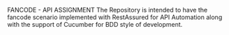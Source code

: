 FANCODE - API ASSIGNMENT
The Repository is intended to have the fancode scenario implemented with RestAssured for API Automation along with the support of Cucumber for BDD style of development.
